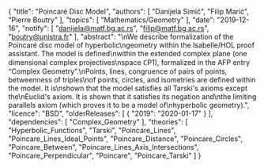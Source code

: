 {
    "title": "Poincaré Disc Model",
    "authors": [
        "Danijela Simić",
        "Filip Marić",
        "Pierre Boutry"
    ],
    "topics": [
        "Mathematics/Geometry"
    ],
    "date": "2019-12-16",
    "notify": [
        "danijela@matf.bg.ac.rs",
        "filip@matf.bg.ac.rs",
        "boutry@unistra.fr"
    ],
    "abstract": "\nWe describe formalization of the Poincaré disc model of hyperbolic\ngeometry within the Isabelle/HOL proof assistant. The model is defined\nwithin the extended complex plane (one dimensional complex projectives\nspace &#8450;P1), formalized in the AFP entry “Complex Geometry”.\nPoints, lines, congruence of pairs of points, betweenness of triples\nof points, circles, and isometries are defined within the model. It is\nshown that the model satisfies all Tarski's axioms except the\nEuclid's axiom. It is shown that it satisfies its negation and\nthe limiting parallels axiom (which proves it to be a model of\nhyperbolic geometry).",
    "licence": "BSD",
    "olderReleases": [
        {
            "2019": "2020-01-17"
        }
    ],
    "dependencies": [
        "Complex_Geometry"
    ],
    "theories": [
        "Hyperbolic_Functions",
        "Tarski",
        "Poincare_Lines",
        "Poincare_Lines_Ideal_Points",
        "Poincare_Distance",
        "Poincare_Circles",
        "Poincare_Between",
        "Poincare_Lines_Axis_Intersections",
        "Poincare_Perpendicular",
        "Poincare",
        "Poincare_Tarski"
    ]
}
